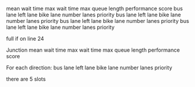 mean wait time
max wait time
max queue length
performance score
bus lane
left lane
bike lane
number lanes
priority
bus lane
left lane
bike lane
number lanes
priority
bus lane
left lane
bike lane
number lanes
priority
bus lane
left lane
bike lane
number lanes
priority

full if on line 24


Junction
mean wait time
max wait time
max queue length
performance score

For each direction:
bus lane
left lane
bike lane
number lanes
priority


there are 5 slots


